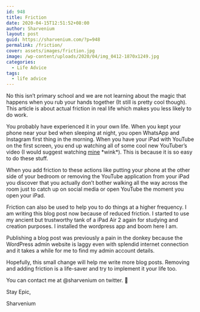 ```yaml
---
id: 948
title: Friction
date: 2020-04-15T12:51:52+08:00
author: Sharvenium
layout: post
guid: https://sharvenium.com/?p=948
permalink: /friction/
cover: assets/images/friction.jpg
image: /wp-content/uploads/2020/04/img_0412-1870x1249.jpg
categories:
  - Life Advice
tags:
  - life advice
---
```

No this isn’t primary school and we are not learning about the magic that happens when you rub your hands together (It still is pretty cool though).
This article is about actual friction in real life which makes you less likely to do work. 

You probably have experienced it in your own life. When you kept your phone near your bed when sleeping at night, you open WhatsApp and Instagram first thing in the morning. When you have your iPad with YouTube on the first screen, you end up watching all of some cool new YouTuber’s video (I would suggest watching <a href="https://www.youtube.com/channel/UC-rurif7Y01qNfH2-5N7ZzQ" target="_blank" rel="noreferrer noopener">mine</a> \*wink\*). This is because it is so easy to do these stuff. 

When you add friction to these actions like putting your phone at the other side of your bedroom or removing the YouTube application from your iPad you discover that you actually don’t bother walking all the way across the room just to catch up on social media or open YouTube the moment you open your iPad. 

Friction can also be used to help you to do things at a higher frequency. I am writing this blog post now because of reduced friction. I started to use my ancient but trustworthy tank of a iPad Air 2 again for studying and creation purposes. I installed the wordpress app and boom here I am. 

Publishing a blog post was previously a pain in the donkey because the WordPress admin website is laggy even with splendid internet connection and it takes a while for me to find my admin account details. 

Hopefully, this small change will help me write more blog posts. Removing and adding friction is a life-saver and try to implement it your life too. 

You can contact me at @sharvenium on twitter. 🙂

Stay Epic, 

Sharvenium